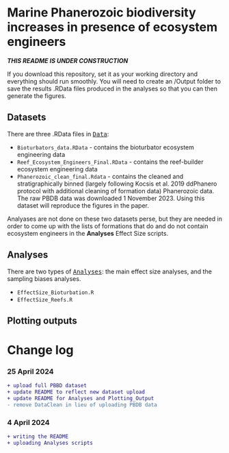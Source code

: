 # Marine Phanerozoic biodiversity increases in presence of ecosystem engineers

<i><b> THIS README IS UNDER CONSTRUCTION </i></b>

If you download this repository, set it as your working directory and everything should run smoothly. You will need to create an /Output folder to save the results .RData files produced in the analyses so that you can then generate the figures.

## Datasets
There are three .RData files in <kbd>[Data](https://github.com/atcribb/Ecosystem-Engineers-Biodiversity/tree/main/Data)</kbd>:
* ``Bioturbators_data.RData`` - contains the bioturbator ecosystem engineering data
* ``Reef_Ecosystem_Engineers_Final.RData`` - contains the reef-builder ecosystem engineering data
* ``Phanerozoic_clean_final.Rdata`` - contains the cleaned and stratigraphically binned (largely following Kocsis et al. 2019 ddPhanero protocol with additional cleaning of formation data) Phanerozoic data. The raw PBDB data was downloaded 1 November 2023. Using this dataset will reproduce the figures in the paper. 

Analyases are not done on these two datasets perse, but they are needed in order to come up with the lists of formations that do and do not contain ecosystem engineers in the <b>Analyses</b> Effect Size scripts.


## Analyses
There are two types of <kbd>[Analyses](https://github.com/atcribb/Ecosystem-Engineers-Biodiversity/tree/main/Data)</kbd>: the main effect size analyses, and the sampling biases analyses.

* ``EffectSize_Bioturbation.R`` 
* ``EffectSize_Reefs.R``


## Plotting outputs 

# Change log
### 25 April 2024
```diff
+ upload full PBBD dataset
+ update README to reflect new dataset upload
+ update README for Analyses and Plotting_Output
- remove DataClean in lieu of uploading PBDB data
```

### 4 April 2024
```diff
+ writing the README
+ uploading Analyses scripts
```

